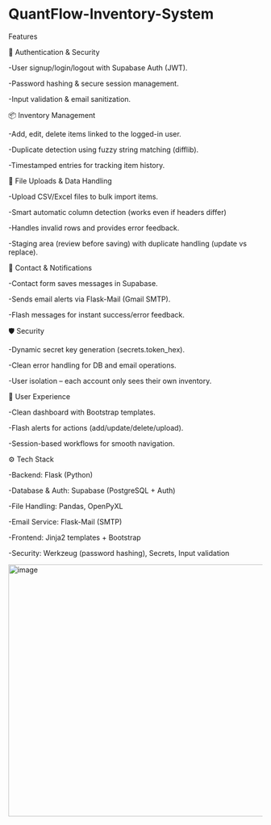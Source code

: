 # QuantFlow-Inventory-System  

Features

🔐 Authentication & Security

-User signup/login/logout with Supabase Auth (JWT).

-Password hashing & secure session management.

-Input validation & email sanitization.


📦 Inventory Management

-Add, edit, delete items linked to the logged-in user.

-Duplicate detection using fuzzy string matching (difflib).

-Timestamped entries for tracking item history.


📂 File Uploads & Data Handling

-Upload CSV/Excel files to bulk import items.

-Smart automatic column detection (works even if headers differ)

-Handles invalid rows and provides error feedback.

-Staging area (review before saving) with duplicate handling (update vs replace).


📧 Contact & Notifications

-Contact form saves messages in Supabase.

-Sends email alerts via Flask-Mail (Gmail SMTP).

-Flash messages for instant success/error feedback.


🛡️ Security

-Dynamic secret key generation (secrets.token_hex).

-Clean error handling for DB and email operations.

-User isolation – each account only sees their own inventory.


🎨 User Experience

-Clean dashboard with Bootstrap templates.

-Flash alerts for actions (add/update/delete/upload).

-Session-based workflows for smooth navigation.


⚙️ Tech Stack

-Backend: Flask (Python)

-Database & Auth: Supabase (PostgreSQL + Auth)

-File Handling: Pandas, OpenPyXL

-Email Service: Flask-Mail (SMTP)

-Frontend: Jinja2 templates + Bootstrap

-Security: Werkzeug (password hashing), Secrets, Input validation


<img width="944" height="499" alt="image" src="https://github.com/user-attachments/assets/ec8d7960-da2e-4f8f-b0c1-f2f22b70d0ed" />
